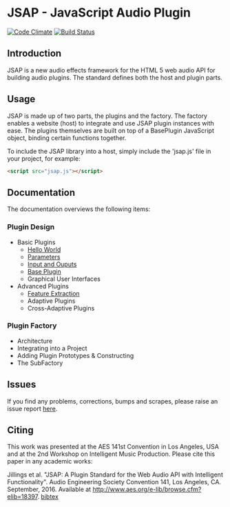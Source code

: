 # JSAP - JavaScript Audio Plugin

[![Code Climate](https://codeclimate.com/github/nickjillings/JSAP/badges/gpa.svg)](https://codeclimate.com/github/nickjillings/JSAP) [![Build Status](https://travis-ci.org/nickjillings/JSAP.svg?branch=master)](https://travis-ci.org/nickjillings/JSAP)

## Introduction

JSAP is a new audio effects framework for the HTML 5 web audio API for building audio plugins. The standard defines both the host and plugin parts.

## Usage

JSAP is made up of two parts, the plugins and the factory. The factory enables a website (host) to integrate and use JSAP plugin instances with ease. The plugins themselves are built on top of a BasePlugin JavaScript object, binding certain functions together.

To include the JSAP library into a host, simply include the 'jsap.js' file in your project, for example:

```html
<script src="jsap.js"></script>
```

## Documentation

The documentation overviews the following items:

### Plugin Design
- Basic Plugins
    - [Hello World](http://dmtlab.bcu.ac.uk/nickjillings/docs/index.php?src=jsap/plugins/HelloWorld.md)
    - [Parameters](http://dmtlab.bcu.ac.uk/nickjillings/docs/index.php?src=jsap/plugins/Parameters.md)
    - [Input and Ouputs](http://dmtlab.bcu.ac.uk/nickjillings/docs/index.php?src=jsap/plugins/IO.md)
    - [Base Plugin](http://dmtlab.bcu.ac.uk/nickjillings/docs/index.php?src=jsap/plugins/BasePlugin.md)
    - Graphical User Interfaces
- Advanced Plugins
    - [Feature Extraction](http://dmtlab.bcu.ac.uk/nickjillings/docs/index.php?src=jsap/plugins/FeatureExtraction.md)
    - Adaptive Plugins
    - Cross-Adaptive Plugins

### Plugin Factory
- Architecture
- Integrating into a Project
- Adding Plugin Prototypes & Constructing
- The SubFactory

## Issues
If you find any problems, corrections, bumps and scrapes, please raise an issue report [here](https://github.com/nickjillings/jsap/issues). 

## Citing
This work was presented at the AES 141st Convention in Los Angeles, USA and at the 2nd Workshop on Intelligent Music Production. Please cite this paper in any academic works:

Jillings et al. "JSAP: A Plugin Standard for the Web Audio API with Intelligent Functionality". Audio Engineering Society Convention 141, Los Angeles, CA. September, 2016. Available at http://www.aes.org/e-lib/browse.cfm?elib=18397. [bibtex](http://dmtlab.bcu.ac.uk/nickjillings/docs/papers/bibtex/jsap_aes141.bibtex)